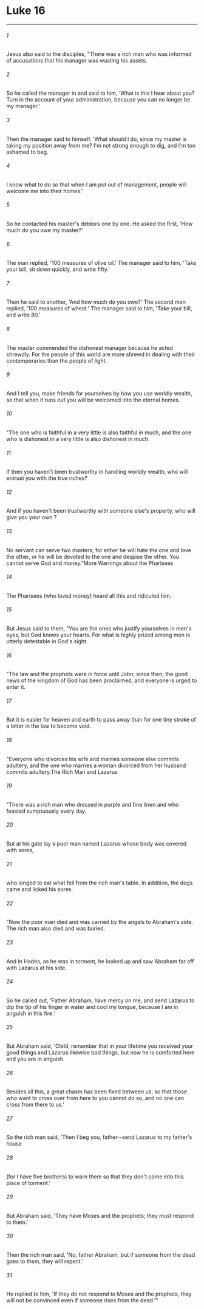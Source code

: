 # Luke 16
***



###### 1 
Jesus also said to the disciples, "There was a rich man who was informed of accusations that his manager was wasting his assets. 

###### 2 
So he called the manager in and said to him, 'What is this I hear about you? Turn in the account of your administration, because you can no longer be my manager.' 

###### 3 
Then the manager said to himself, 'What should I do, since my master is taking my position away from me? I'm not strong enough to dig, and I'm too ashamed to beg. 

###### 4 
I know what to do so that when I am put out of management, people will welcome me into their homes.' 

###### 5 
So he contacted his master's debtors one by one. He asked the first, 'How much do you owe my master?' 

###### 6 
The man replied, '100 measures of olive oil.' The manager said to him, 'Take your bill, sit down quickly, and write fifty.' 

###### 7 
Then he said to another, 'And how much do you owe?' The second man replied, '100 measures of wheat.' The manager said to him, 'Take your bill, and write 80.' 

###### 8 
The master commended the dishonest manager because he acted shrewdly. For the people of this world are more shrewd in dealing with their contemporaries than the people of light. 

###### 9 
And I tell you, make friends for yourselves by how you use worldly wealth, so that when it runs out you will be welcomed into the eternal homes. 

###### 10 
"The one who is faithful in a very little is also faithful in much, and the one who is dishonest in a very little is also dishonest in much. 

###### 11 
If then you haven't been trustworthy in handling worldly wealth, who will entrust you with the true riches? 

###### 12 
And if you haven't been trustworthy with someone else's property, who will give you your own ? 

###### 13 
No servant can serve two masters, for either he will hate the one and love the other, or he will be devoted to the one and despise the other. You cannot serve God and money."More Warnings about the Pharisees 

###### 14 
The Pharisees (who loved money) heard all this and ridiculed him. 

###### 15 
But Jesus said to them, "You are the ones who justify yourselves in men's eyes, but God knows your hearts. For what is highly prized among men is utterly detestable in God's sight. 

###### 16 
"The law and the prophets were in force until John; since then, the good news of the kingdom of God has been proclaimed, and everyone is urged to enter it. 

###### 17 
But it is easier for heaven and earth to pass away than for one tiny stroke of a letter in the law to become void. 

###### 18 
"Everyone who divorces his wife and marries someone else commits adultery, and the one who marries a woman divorced from her husband commits adultery.The Rich Man and Lazarus 

###### 19 
"There was a rich man who dressed in purple and fine linen and who feasted sumptuously every day. 

###### 20 
But at his gate lay a poor man named Lazarus whose body was covered with sores, 

###### 21 
who longed to eat what fell from the rich man's table. In addition, the dogs came and licked his sores. 

###### 22 
"Now the poor man died and was carried by the angels to Abraham's side. The rich man also died and was buried. 

###### 23 
And in Hades, as he was in torment, he looked up and saw Abraham far off with Lazarus at his side. 

###### 24 
So he called out, 'Father Abraham, have mercy on me, and send Lazarus to dip the tip of his finger in water and cool my tongue, because I am in anguish in this fire.' 

###### 25 
But Abraham said, 'Child, remember that in your lifetime you received your good things and Lazarus likewise bad things, but now he is comforted here and you are in anguish. 

###### 26 
Besides all this, a great chasm has been fixed between us, so that those who want to cross over from here to you cannot do so, and no one can cross from there to us.' 

###### 27 
So the rich man said, 'Then I beg you, father--send Lazarus to my father's house 

###### 28 
(for I have five brothers) to warn them so that they don't come into this place of torment.' 

###### 29 
But Abraham said, 'They have Moses and the prophets; they must respond to them.' 

###### 30 
Then the rich man said, 'No, father Abraham, but if someone from the dead goes to them, they will repent.' 

###### 31 
He replied to him, 'If they do not respond to Moses and the prophets, they will not be convinced even if someone rises from the dead.'"
